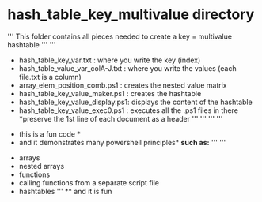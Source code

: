 # __hash_table_key_multivalue directory__
'''
This folder contains all pieces needed to 
create a key = multivalue hashtable
'''
'''
- hash_table_key_var.txt          :     where you write the key (index)
- hash_table_value_var_colA-J.txt :     where you write the values (each file.txt is a column)
- array_elem_position_comb.ps1    :     creates the nested value matrix
- hash_table_key_value_maker.ps1  :     creates the hashtable
- hash_table_key_value_display.ps1:     displays the content of the hashtable
- hash_table_key_value_exec0.ps1  :     executes all the .ps1 files in there
*preserve the 1st line of each document as a header
'''
'''
'''
'''
* this is a fun code *
* and it demonstrates many powershell principles*
__such as:__
'''
'''
- arrays
- nested arrays
- functions
- calling functions from a separate script file
- hashtables
'''
 ** and it is fun


